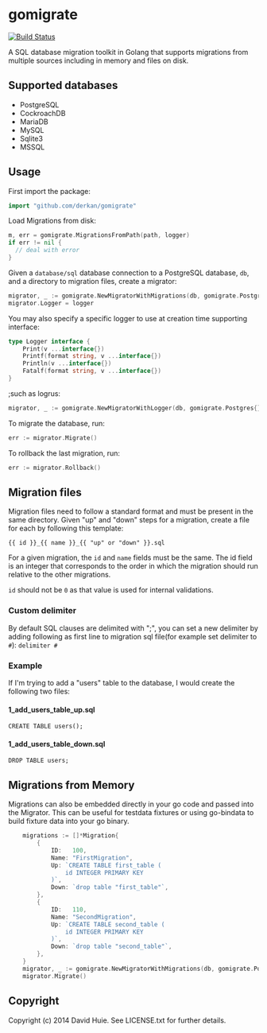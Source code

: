 # gomigrate

[![Build Status](https://travis-ci.org/derkan/gomigrate.svg?branch=master)](https://travis-ci.org/derkan/gomigrate)


A SQL database migration toolkit in Golang that supports migrations from multiple sources including in memory and files on disk.

## Supported databases

- PostgreSQL  
- CockroachDB
- MariaDB
- MySQL
- Sqlite3
- MSSQL

## Usage

First import the package:

```go
import "github.com/derkan/gomigrate"
```

Load Migrations from disk:
```go
m, err = gomigrate.MigrationsFromPath(path, logger)
if err != nil {
  // deal with error
}
```

Given a `database/sql` database connection to a PostgreSQL database, `db`,
and a directory to migration files, create a migrator:

```go
migrator, _ := gomigrate.NewMigratorWithMigrations(db, gomigrate.Postgres{}, m)
migrator.Logger = logger
```

You may also specify a specific logger to use at creation time supporting interface:
```go
type Logger interface {
	Print(v ...interface{})
	Printf(format string, v ...interface{})
	Println(v ...interface{})
	Fatalf(format string, v ...interface{})
}
```
;such as logrus:

```go
migrator, _ := gomigrate.NewMigratorWithLogger(db, gomigrate.Postgres{}, m, logrus.New())
```

To migrate the database, run:

```go
err := migrator.Migrate()
```

To rollback the last migration, run:

```go
err := migrator.Rollback()
```

## Migration files

Migration files need to follow a standard format and must be present
in the same directory. Given "up" and "down" steps for a migration,
create a file for each by following this template:

```
{{ id }}_{{ name }}_{{ "up" or "down" }}.sql
```

For a given migration, the `id` and `name` fields must be the same.
The id field is an integer that corresponds to the order in which
the migration should run relative to the other migrations.

`id` should not be `0` as that value is used for internal validations.

### Custom delimiter

By default SQL clauses are delimited with ";", you can set a new delimiter
by adding following as first line to migration sql file(for example set 
delimiter to `#`):
`delimiter #`

### Example

If I'm trying to add a "users" table to the database, I would create
the following two files:

#### 1_add_users_table_up.sql

```
CREATE TABLE users();
```

#### 1_add_users_table_down.sql
```
DROP TABLE users;
```

## Migrations from Memory
Migrations can also be embedded directly in your go code and passed into the Migrator.  This can be useful for testdata fixtures or using go-bindata to build fixture data into your go binary.

```go
	migrations := []*Migration{
		{
			ID:   100,
			Name: "FirstMigration",
			Up: `CREATE TABLE first_table (
				id INTEGER PRIMARY KEY
			)`,
			Down: `drop table "first_table"`,
		},
		{
			ID:   110,
			Name: "SecondMigration",
			Up: `CREATE TABLE second_table (
				id INTEGER PRIMARY KEY
			)`,
			Down: `drop table "second_table"`,
		},
	}
	migrator, _ := gomigrate.NewMigratorWithMigrations(db, gomigrate.Postgres{}, migrations)
	migrator.Migrate()
```

## Copyright

Copyright (c) 2014 David Huie. See LICENSE.txt for further details.
